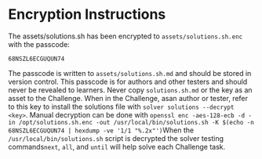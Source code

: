 # Encryption Instructions

The assets/solutions.sh has been encrypted to `assets/solutions.sh.enc` with the passcode:

`68NSZL6ECGUQUN74`

The passcode is written to `assets/solutions.sh.md` and should be stored in version control. This passcode is for authors and other testers and should never be revealed to learners. Never copy `solutions.sh.md` or the key as an asset to the Challenge. When in the Challenge, asan author or tester, refer to this key to install the solutions file with `solver solutions --decrypt <key>`. Manual decryption can be done with `openssl enc -aes-128-ecb -d -in /opt/solutions.sh.enc -out /usr/local/bin/solutions.sh -K $(echo -n 68NSZL6ECGUQUN74 | hexdump -ve '1/1 "%.2x"')`When the `/usr/local/bin/solutions.sh` script is decrypted the solver testing commands`next`, `all`, and `until` will help solve each Challenge task.